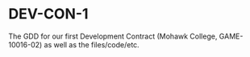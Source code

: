 # DEV-CON-1
The GDD for our first Development Contract (Mohawk College, GAME-10016-02) as well as the files/code/etc.
